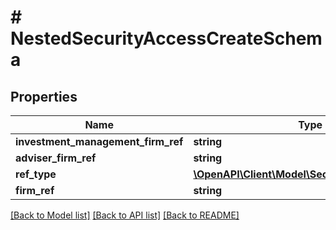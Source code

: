 # # NestedSecurityAccessCreateSchema

## Properties

Name | Type | Description | Notes
------------ | ------------- | ------------- | -------------
**investment_management_firm_ref** | **string** |  | [optional]
**adviser_firm_ref** | **string** |  | [optional]
**ref_type** | [**\OpenAPI\Client\Model\SecurityAccessRefType**](SecurityAccessRefType.md) |  |
**firm_ref** | **string** |  |

[[Back to Model list]](../../README.md#models) [[Back to API list]](../../README.md#endpoints) [[Back to README]](../../README.md)
